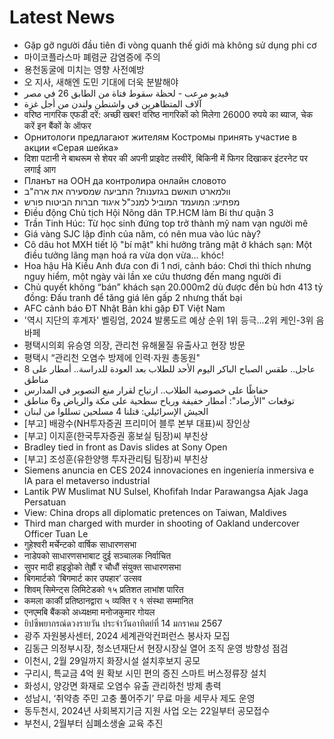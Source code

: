 # Latest News
-  Gặp gỡ người đầu tiên đi vòng quanh thế giới mà không sử dụng phi cơ
-  마이코플라스마 폐렴균 감염증에 주의
-  용천동굴에 미치는 영향 사전예방
-  오 지사, 새해엔 도민 기대에 더욱 분발해야
-  فيديو مرعب - لحظة سقوط فتاة من الطابق 26 في مصر
-  آلاف المتظاهرين في واشنطن ولندن من أجل غزة
-  वरिष्ठ नागरिक एफडी दरें: अच्छी खबर! वरिष्ठ नागरिकों को मिलेगा 26000 रुपये का ब्याज, चेक करें इन बैंकों के ऑफर
-  Орнитологи предлагают жителям Костромы принять участие в акции «Серая шейка»
-  दिशा पटानी ने बाथरूम से शेयर की अपनी प्राइवेट तस्वीरें, बिकिनी में फिगर दिखाकर इंटरनेट पर लगाई आग
-  Планът на ООН да контролира онлайн словото
-  וולמארט תואשם בגזענות? התביעה שמסעירה את ארה"ב
-  מפתיע: המועמד המוביל למנכ"ל איגוד חברות הביטוח פורש
-  Điều động Chủ tịch Hội Nông dân TP.HCM làm Bí thư quận 3
-  Trần Tinh Húc: Từ học sinh đứng top trở thành mỹ nam vạn người mê
-  Giá vàng SJC lập đỉnh của năm, có nên mua vào lúc này?
-  Cô dâu hot MXH tiết lộ "bí mật" khi hưởng trăng mật ở khách sạn: Một điều tưởng lãng mạn hoá ra vừa dọn vừa... khóc!
-  Hoa hậu Hà Kiều Anh đưa con đi 1 nơi, cảnh báo: Chơi thì thích nhưng nguy hiểm, một ngày vài lần xe cứu thương đến mang người đi
-  Chủ quyết không “bán” khách sạn 20.000m2 dù được đền bù hơn 413 tỷ đồng: Đấu tranh để tăng giá lên gấp 2 nhưng thất bại
-  AFC cảnh báo ĐT Nhật Bản khi gặp ĐT Việt Nam
-  '역시 지단의 후계자' 벨링엄, 2024 발롱도르 예상 순위 1위 등극...2위 케인-3위 음바페
-  평택시의회 유승영 의장, 관리천 유해물질 유출사고 현장 방문
-  평택시 “관리천 오염수 방제에 인력·자원 총동원"
-  عاجل.. طقس الصباح الباكر اليوم الأحد للطلاب بعد العودة للدراسة.. أمطار على 8 مناطق
-  حفاظًا على خصوصية الطلاب.. ارتياح لقرار منع التصوير في المدارس
-  توقعات "الأرصاد": أمطار خفيفة ورياح سطحية على مكة والرياض و6 مناطق
-  الجيش الإسرائيلي: قتلنا 4 مسلحين تسللوا من لبنان
-  [부고] 배광수(NH투자증권 프리미어 블루 본부 대표)씨 장인상
-  [부고] 이지훈(한국투자증권 홍보실 팀장)씨 부친상
-  Bradley tied in front as Davis slides at Sony Open
-  [부고] 조성훈(유한양행 투자관리팀 팀장)씨 부친상
-  Siemens anuncia en CES 2024 innovaciones en ingeniería inmersiva e IA para el metaverso industrial
-  Lantik PW Muslimat NU Sulsel, Khofifah Indar Parawangsa Ajak Jaga Persatuan
-  View: China drops all diplomatic pretences on Taiwan, Maldives
-  Third man charged with murder in shooting of Oakland undercover Officer Tuan Le
-  गुहेश्वरी मर्चेन्टको वार्षिक साधारणसभा
-  नाडेपको साधारणसभाबाट दुई सञ्चालक निर्वाचित
-  सुपर मादी हाइड्रोको तेह्रौं र चौधौं संयुक्त साधारणसभा
-  बिगमार्टको ‘बिगमार्ट कार उपहार’ उत्सव
-  शिवम् सिमेन्ट्स लिमिटेडको १५ प्रतिशत लाभांश पारित
-  कमला कार्की प्रतिष्ठानद्वारा ५ व्यक्ति र १ संस्था सम्मानित
-  एनएमबि बैंकको अध्यक्षमा मनोजकुमार गोयल
-  ยิปซีพยากรณ์ดวงรายวัน ประจำวันอาทิตย์ที่ 14 มกราคม 2567
-  광주 자원봉사센터, 2024 세계관악컨퍼런스 봉사자 모집
-  김동근 의정부시장, 청소년재단서 현장시장실 열어 조직 운영 방향성 점검
-  이천시, 2월 29일까지 화장시설 설치후보지 공모
-  구리시, 특교금 4억 원 확보 시민 편의 증진 스마트 버스정류장 설치
-  화성시, 양강면 화재로 오염수 유출 관리하천 방제 총력
-  성남시, ‘취약층 주민 고충 풀어주기’ 무료 마을 세무사 제도 운영
-  동두천시, 2024년 사회복지기금 지원 사업 오는 22일부터 공모접수
-  부천시, 2월부터 심폐소생술 교육 추진
